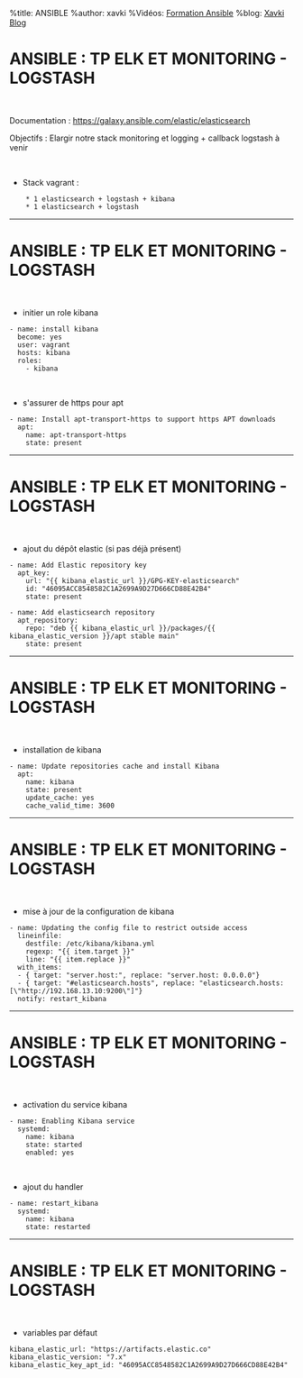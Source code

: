 %title: ANSIBLE
%author: xavki
%Vidéos: [Formation Ansible](https://www.youtube.com/playlist?list=PLn6POgpklwWoCpLKOSw3mXCqbRocnhrh-)
%blog: [Xavki Blog](https://xavki.blog)


# ANSIBLE : TP ELK ET MONITORING - LOGSTASH

<br>

Documentation : https://galaxy.ansible.com/elastic/elasticsearch

Objectifs : Elargir notre stack monitoring et logging + callback logstash à venir


<br>

* Stack vagrant :

```
	* 1 elasticsearch + logstash + kibana
	* 1 elasticsearch + logstash
```

---------------------------------------------------------------------------------

# ANSIBLE : TP ELK ET MONITORING - LOGSTASH

<br>

* initier un role kibana

```
- name: install kibana
  become: yes
  user: vagrant
  hosts: kibana
  roles:
    - kibana
```

<br>

* s'assurer de https pour apt

```
- name: Install apt-transport-https to support https APT downloads
  apt:
    name: apt-transport-https
    state: present
```

---------------------------------------------------------------------------------

# ANSIBLE : TP ELK ET MONITORING - LOGSTASH

<br>

* ajout du dépôt elastic (si pas déjà présent)

```
- name: Add Elastic repository key
  apt_key:
    url: "{{ kibana_elastic_url }}/GPG-KEY-elasticsearch"
    id: "46095ACC8548582C1A2699A9D27D666CD88E42B4"
    state: present

- name: Add elasticsearch repository
  apt_repository:
    repo: "deb {{ kibana_elastic_url }}/packages/{{ kibana_elastic_version }}/apt stable main"
    state: present
```

---------------------------------------------------------------------------------

# ANSIBLE : TP ELK ET MONITORING - LOGSTASH

<br>

* installation de kibana

```
- name: Update repositories cache and install Kibana
  apt:
    name: kibana
    state: present
    update_cache: yes
    cache_valid_time: 3600
```

---------------------------------------------------------------------------------

# ANSIBLE : TP ELK ET MONITORING - LOGSTASH

<br>

* mise à jour de la configuration de kibana

```
- name: Updating the config file to restrict outside access
  lineinfile:
    destfile: /etc/kibana/kibana.yml
    regexp: "{{ item.target }}"
    line: "{{ item.replace }}"
  with_items:
  - { target: "server.host:", replace: "server.host: 0.0.0.0"}
  - { target: "#elasticsearch.hosts", replace: "elasticsearch.hosts: [\"http://192.168.13.10:9200\"]"}
  notify: restart_kibana
```

---------------------------------------------------------------------------------

# ANSIBLE : TP ELK ET MONITORING - LOGSTASH

<br>

* activation du service kibana

```
- name: Enabling Kibana service
  systemd:
    name: kibana
    state: started
    enabled: yes
```

<br>

* ajout du handler

```
- name: restart_kibana
  systemd:
    name: kibana
    state: restarted
```

---------------------------------------------------------------------------------

# ANSIBLE : TP ELK ET MONITORING - LOGSTASH

<br>

* variables par défaut

```
kibana_elastic_url: "https://artifacts.elastic.co"
kibana_elastic_version: "7.x"
kibana_elastic_key_apt_id: "46095ACC8548582C1A2699A9D27D666CD88E42B4"
```
